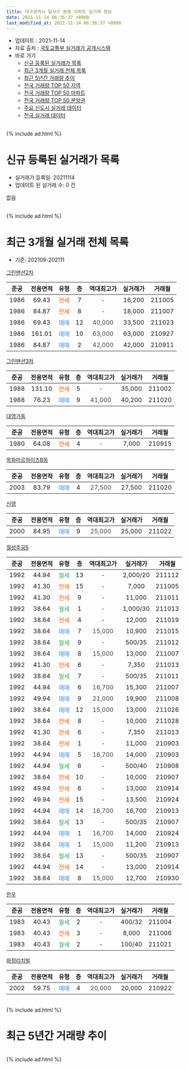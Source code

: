 ```yaml
---
title: 대구광역시 달서구 본동 아파트 실거래 정보
date: 2021-11-14 06:36:37 +0900
last_modified_at: 2021-11-14 06:36:37 +0900
---
```


* 업데이트 : 2021-11-14
* 자료 출처 : [국토교통부 실거래가 공개시스템](http://rt.molit.go.kr)
* 바로 가기
    * [신규 등록된 실거래가 목록](#신규-등록된-실거래가-목록)
    * [최근 3개월 실거래 전체 목록](#최근-3개월-실거래-전체-목록)
    * [최근 5년간 거래량 추이](#최근-5년간-거래량-추이)
    * [전국 거래량 TOP 50 지역](https://inasie.github.io/apt-trade-info/최근-3개월-전국에서-가장-거래가-많이-발생한-지역)
    * [전국 거래량 TOP 50 아파트](https://inasie.github.io/apt-trade-info/최근-3개월-전국에서-가장-거래가-많이-발생한-아파트)
    * [전국 거래량 TOP 50 분양권](https://inasie.github.io/apt-trade-info/최근-3개월-전국에서-가장-거래가-많이-발생한-분양권)
    * [주요 신도시 실거래 데이터](https://inasie.github.io/apt-trade-info/주요-신도시)
    * [전국 실거래 데이터](https://inasie.github.io/apt-trade-info/전국)
<br>
{% include ad.html %}
<br>

# 신규 등록된 실거래가 목록
* 실거래가 등록일: 20211114
* 업데이트 된 실거래 수: 0 건

없음

<br>
{% include ad.html %}
<br>

# 최근 3개월 실거래 전체 목록
* 기준: 202109-202111


[그린맨션2차](https://search.naver.com/search.naver?query=%EB%8C%80%EA%B5%AC%EA%B4%91%EC%97%AD%EC%8B%9C+%EB%8B%AC%EC%84%9C%EA%B5%AC+%EB%B3%B8%EB%8F%99+%EA%B7%B8%EB%A6%B0%EB%A7%A8%EC%85%982%EC%B0%A8)

|준공|전용면적|유형|층|역대최고가|실거래가|거래월|
|:---:|:---:|:---:|:---:|:---:|:---:|:---:|
|1986|69.43|<span style="color:#ff5a00">전세</span>|7|<span style="color:#444444">-</span>|16,200|211005|
|1986|84.87|<span style="color:#ff5a00">전세</span>|8|<span style="color:#444444">-</span>|18,000|211007|
|1986|69.43|<span style="color:#4285f3">매매</span>|12|<span style="color:#444444">40,000</span>|33,500|211023|
|1986|161.01|<span style="color:#4285f3">매매</span>|10|<span style="color:#444444">63,000</span>|63,000|210927|
|1986|84.87|<span style="color:#4285f3">매매</span>|2|<span style="color:#444444">42,000</span>|42,000|210911|

[그린맨션3차](https://search.naver.com/search.naver?query=%EB%8C%80%EA%B5%AC%EA%B4%91%EC%97%AD%EC%8B%9C+%EB%8B%AC%EC%84%9C%EA%B5%AC+%EB%B3%B8%EB%8F%99+%EA%B7%B8%EB%A6%B0%EB%A7%A8%EC%85%983%EC%B0%A8)

|준공|전용면적|유형|층|역대최고가|실거래가|거래월|
|:---:|:---:|:---:|:---:|:---:|:---:|:---:|
|1988|131.10|<span style="color:#ff5a00">전세</span>|5|<span style="color:#444444">-</span>|35,000|211002|
|1988|76.23|<span style="color:#4285f3">매매</span>|9|<span style="color:#444444">41,000</span>|40,200|211020|

[대영가동](https://search.naver.com/search.naver?query=%EB%8C%80%EA%B5%AC%EA%B4%91%EC%97%AD%EC%8B%9C+%EB%8B%AC%EC%84%9C%EA%B5%AC+%EB%B3%B8%EB%8F%99+%EB%8C%80%EC%98%81%EA%B0%80%EB%8F%99)

|준공|전용면적|유형|층|역대최고가|실거래가|거래월|
|:---:|:---:|:---:|:---:|:---:|:---:|:---:|
|1980|64.08|<span style="color:#ff5a00">전세</span>|4|<span style="color:#444444">-</span>|7,000|210915|

[목화미르하이츠B동](https://search.naver.com/search.naver?query=%EB%8C%80%EA%B5%AC%EA%B4%91%EC%97%AD%EC%8B%9C+%EB%8B%AC%EC%84%9C%EA%B5%AC+%EB%B3%B8%EB%8F%99+%EB%AA%A9%ED%99%94%EB%AF%B8%EB%A5%B4%ED%95%98%EC%9D%B4%EC%B8%A0B%EB%8F%99)

|준공|전용면적|유형|층|역대최고가|실거래가|거래월|
|:---:|:---:|:---:|:---:|:---:|:---:|:---:|
|2003|83.79|<span style="color:#4285f3">매매</span>|4|<span style="color:#444444">27,500</span>|27,500|211020|

[신영](https://search.naver.com/search.naver?query=%EB%8C%80%EA%B5%AC%EA%B4%91%EC%97%AD%EC%8B%9C+%EB%8B%AC%EC%84%9C%EA%B5%AC+%EB%B3%B8%EB%8F%99+%EC%8B%A0%EC%98%81)

|준공|전용면적|유형|층|역대최고가|실거래가|거래월|
|:---:|:---:|:---:|:---:|:---:|:---:|:---:|
|2000|84.95|<span style="color:#4285f3">매매</span>|9|<span style="color:#444444">25,000</span>|25,000|211022|

[월성주공5](https://search.naver.com/search.naver?query=%EB%8C%80%EA%B5%AC%EA%B4%91%EC%97%AD%EC%8B%9C+%EB%8B%AC%EC%84%9C%EA%B5%AC+%EB%B3%B8%EB%8F%99+%EC%9B%94%EC%84%B1%EC%A3%BC%EA%B3%B55)

|준공|전용면적|유형|층|역대최고가|실거래가|거래월|
|:---:|:---:|:---:|:---:|:---:|:---:|:---:|
|1992|44.94|<span style="color:#34a853">월세</span>|13|<span style="color:#444444">-</span>|2,000/20|211112|
|1992|41.30|<span style="color:#ff5a00">전세</span>|15|<span style="color:#444444">-</span>|7,000|211005|
|1992|41.30|<span style="color:#ff5a00">전세</span>|9|<span style="color:#444444">-</span>|11,000|211011|
|1992|38.64|<span style="color:#34a853">월세</span>|1|<span style="color:#444444">-</span>|1,000/30|211013|
|1992|38.64|<span style="color:#ff5a00">전세</span>|4|<span style="color:#444444">-</span>|12,000|211019|
|1992|38.64|<span style="color:#4285f3">매매</span>|7|<span style="color:#444444">15,000</span>|10,900|211015|
|1992|38.64|<span style="color:#34a853">월세</span>|9|<span style="color:#444444">-</span>|500/35|211012|
|1992|38.64|<span style="color:#4285f3">매매</span>|8|<span style="color:#444444">15,000</span>|13,000|211007|
|1992|41.30|<span style="color:#ff5a00">전세</span>|6|<span style="color:#444444">-</span>|7,350|211013|
|1992|38.64|<span style="color:#34a853">월세</span>|7|<span style="color:#444444">-</span>|500/35|211011|
|1992|44.94|<span style="color:#4285f3">매매</span>|6|<span style="color:#444444">16,700</span>|15,300|211007|
|1992|49.94|<span style="color:#4285f3">매매</span>|9|<span style="color:#444444">21,000</span>|19,900|211008|
|1992|38.64|<span style="color:#4285f3">매매</span>|12|<span style="color:#444444">15,000</span>|13,000|211026|
|1992|38.64|<span style="color:#ff5a00">전세</span>|8|<span style="color:#444444">-</span>|10,000|211028|
|1992|41.30|<span style="color:#ff5a00">전세</span>|6|<span style="color:#444444">-</span>|7,350|211013|
|1992|38.64|<span style="color:#ff5a00">전세</span>|1|<span style="color:#444444">-</span>|11,000|210903|
|1992|44.94|<span style="color:#4285f3">매매</span>|5|<span style="color:#444444">16,700</span>|14,000|210903|
|1992|44.94|<span style="color:#34a853">월세</span>|6|<span style="color:#444444">-</span>|500/40|210908|
|1992|38.64|<span style="color:#ff5a00">전세</span>|10|<span style="color:#444444">-</span>|10,000|210907|
|1992|49.94|<span style="color:#ff5a00">전세</span>|6|<span style="color:#444444">-</span>|13,000|210914|
|1992|49.94|<span style="color:#ff5a00">전세</span>|15|<span style="color:#444444">-</span>|13,500|210924|
|1992|44.94|<span style="color:#4285f3">매매</span>|14|<span style="color:#444444">16,700</span>|16,700|210913|
|1992|38.64|<span style="color:#34a853">월세</span>|13|<span style="color:#444444">-</span>|500/35|210907|
|1992|44.94|<span style="color:#4285f3">매매</span>|1|<span style="color:#444444">16,700</span>|14,000|210924|
|1992|38.64|<span style="color:#4285f3">매매</span>|1|<span style="color:#444444">15,000</span>|11,200|210913|
|1992|38.64|<span style="color:#34a853">월세</span>|13|<span style="color:#444444">-</span>|500/35|210907|
|1992|44.94|<span style="color:#ff5a00">전세</span>|14|<span style="color:#444444">-</span>|13,000|210914|
|1992|38.64|<span style="color:#4285f3">매매</span>|8|<span style="color:#444444">15,000</span>|12,700|210930|

[한우](https://search.naver.com/search.naver?query=%EB%8C%80%EA%B5%AC%EA%B4%91%EC%97%AD%EC%8B%9C+%EB%8B%AC%EC%84%9C%EA%B5%AC+%EB%B3%B8%EB%8F%99+%ED%95%9C%EC%9A%B0)

|준공|전용면적|유형|층|역대최고가|실거래가|거래월|
|:---:|:---:|:---:|:---:|:---:|:---:|:---:|
|1983|40.43|<span style="color:#34a853">월세</span>|2|<span style="color:#444444">-</span>|400/32|211004|
|1983|40.43|<span style="color:#ff5a00">전세</span>|3|<span style="color:#444444">-</span>|8,000|211006|
|1983|40.43|<span style="color:#34a853">월세</span>|2|<span style="color:#444444">-</span>|100/40|211021|


<script async src="//pagead2.googlesyndication.com/pagead/js/adsbygoogle.js"></script>
<!-- 기본 -->
<ins class="adsbygoogle"
     style="display:block"
     data-ad-client="ca-pub-2446590836940007"
     data-ad-slot="1659523306"
     data-ad-format="auto"
     data-full-width-responsive="true"></ins>
<script>
(adsbygoogle = window.adsbygoogle || []).push({});
</script>


[화정리치빌](https://search.naver.com/search.naver?query=%EB%8C%80%EA%B5%AC%EA%B4%91%EC%97%AD%EC%8B%9C+%EB%8B%AC%EC%84%9C%EA%B5%AC+%EB%B3%B8%EB%8F%99+%ED%99%94%EC%A0%95%EB%A6%AC%EC%B9%98%EB%B9%8C)

|준공|전용면적|유형|층|역대최고가|실거래가|거래월|
|:---:|:---:|:---:|:---:|:---:|:---:|:---:|
|2002|59.75|<span style="color:#4285f3">매매</span>|4|<span style="color:#444444">20,000</span>|20,000|210922|


<br>
{% include ad.html %}
<br>

# 최근 5년간 거래량 추이


<div style="width:100%;">
    <canvas id="deal_progress" height="200"></canvas>
</div>

<script>
new Chart(document.getElementById("deal_progress"), {
    type: 'line',
    data: {
        labels: ['201611','201612','201701','201702','201703','201704','201705','201706','201707','201708','201709','201710','201711','201712','201801','201802','201803','201804','201805','201806','201807','201808','201809','201810','201811','201812','201901','201902','201903','201904','201905','201906','201907','201908','201909','201910','201911','201912','202001','202002','202003','202004','202005','202006','202007','202008','202009','202010','202011','202012','202101','202102','202103','202104','202105','202106','202107','202108','202109','202110','202111'],
        datasets: [{
            label: '매매',
            pointRadius: 1,
            data: [16, 12, 12, 20, 28, 12, 16, 16, 29, 22, 17, 21, 11, 18, 14, 17, 24, 25, 22, 26, 21, 24, 28, 39, 23, 17, 31, 21, 17, 16, 23, 23, 19, 13, 18, 33, 31, 29, 26, 29, 16, 35, 32, 71, 53, 40, 53, 31, 71, 33, 12, 11, 19, 34, 49, 8, 101, 10, 8, 9, 0],
            borderColor: "rgba(255, 201, 14, 1)",
            backgroundColor: "rgba(255, 201, 14, 0.5)",
            fill: false,
            lineTension: 0
        },{
            label: '전월세',
            pointRadius: 1,
            data: [8, 12, 7, 9, 10, 9, 14, 17, 13, 17, 16, 5, 6, 5, 8, 6, 14, 11, 10, 7, 10, 9, 12, 7, 12, 16, 13, 6, 8, 6, 7, 9, 12, 8, 18, 11, 10, 5, 12, 14, 12, 14, 12, 10, 20, 17, 16, 14, 13, 13, 12, 9, 9, 36, 28, 20, 20, 10, 9, 15, 1],
            borderColor: "rgba(0, 141, 185, 1)",
            backgroundColor: "rgba(0, 141, 185, 0.5)",
            fill: false,
            lineTension: 0
        }
        ]
    },
    options: {
        responsive: true,
        title: {
            display: false
        },
        tooltips: {
            mode: 'index',
            intersect: false
        },
        hover: {
            mode: 'nearest',
            intersect: true
        },
        scales: {
            xAxes: [{
                display: true,
                scaleLabel: {
                    display: true,
                    labelString: '년/월'
                }
            }],
            yAxes: [{
                display: true,
                ticks: {
                    suggestedMin: 0,
                },
                scaleLabel: {
                    display: true,
                    labelString: '실거래 수'
                }
            }]
        }
    }
});

</script>


<br>
{% include ad.html %}
<br>

